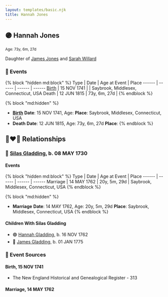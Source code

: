 ```yaml
---
layout: templates/basic.njk
title: Hannah Jones
---
```

## 🟣 Hannah Jones
<small>Age: 73y, 6m, 27d</small>

Daughter of [James Jones](/people/6/61233476) and [Sarah Willard](/people/2/24374592)

### 📆 Events

{% block "hidden md:block" %}
Type | Date | Age at Event | Place
------ | ------ | ------ | ------
[Birth](#event-event-3) | 15 NOV 1741 |  | Saybrook, Middlesex, Connecticut, USA
Death | 12 JUN 1815 | 73y, 6m, 27d |
{% endblock %}

{% block "md:hidden" %}
- **[Birth](#event-event-3)**
**Date**: 15 NOV 1741, Age:
**Place**: Saybrook, Middlesex, Connecticut, USA
- **Death**
**Date**: 12 JUN 1815, Age: 73y, 6m, 27d
**Place**:
{% endblock %}

## 👩‍❤️‍👨 Relationships

### 🔵 [Silas Gladding](/people/5/55129348), b. 08 MAY 1730

#### Events

{% block "hidden md:block" %}
Type | Date | Age at Event | Place
------ | ------ | ------ | ------
Marriage | 14 MAY 1762 | 20y, 5m, 29d | Saybrook, Middlesex, Connecticut, USA
{% endblock %}

{% block "md:hidden" %}
- **Marriage**
**Date**: 14 MAY 1762, Age: 20y, 5m, 29d
**Place**: Saybrook, Middlesex, Connecticut, USA
{% endblock %}

#### Children With Silas Gladding
* 🟣 [Hannah Gladding](/people/8/88055086), b. 16 NOV 1762
* 🔵 [James Gladding](/people/5/58213774), b. 01 JAN 1775
### 📰 Event Sources

#### <a id="event-event-3"></a> Birth, 15 NOV 1741
* The New England Historical and Genealogical Register  - 313

#### <a id="event-family-0-event-0"></a> Marriage, 14 MAY 1762
